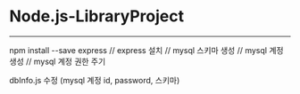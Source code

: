 # Node.js-LibraryProject

-------------------------------------------------------------------------------------------------------------------------------------------
npm install --save express		// express 설치
// mysql 스키마 생성
// mysql 계정 생성
// mysql 계정 권한 주기

dbInfo.js 수정 (mysql 계정 id, password, 스키마)
